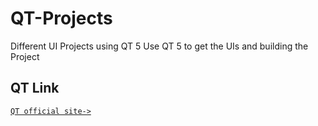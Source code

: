 # QT-Projects
Different UI Projects using QT 5
Use QT 5 to get the UIs and building the Project

## QT Link
[`QT official site->`](https://www.qt.io/download)
